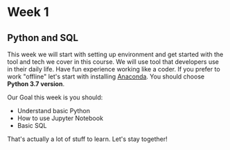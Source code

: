 # Week 1
## Python and SQL 
This week we will start with setting up environment and get started with the tool and tech we cover in this course. We will use tool that developers use in their daily life. Have fun experience working like a coder.
If you prefer to work "offline" let's start with installing [Anaconda](https://www.anaconda.com/products/individual). You should choose **Python 3.7 version**.  

Our Goal this week is you should:  
- Understand basic Python  
- How to use Jupyter Notebook  
- Basic SQL  

That's actually a lot of stuff to learn. Let's stay together!
